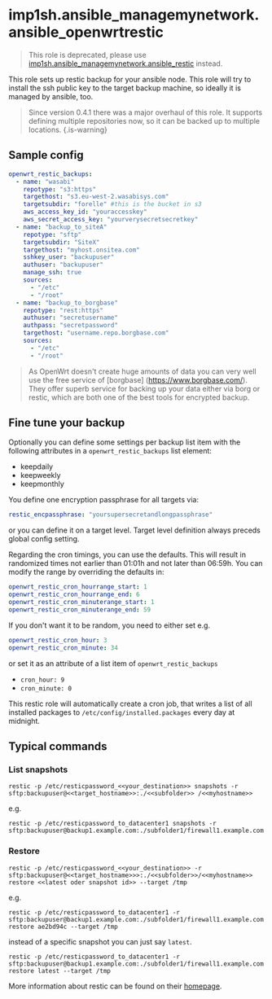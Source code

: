 # imp1sh.ansible_managemynetwork.ansible_openwrtrestic
> This role is deprecated, please use [imp1sh.ansible_managemynetwork.ansible_restic](https://github.com/imp1sh/ansible_managemynetwork/tree/main/roles/ansible_restic) instead.

This role sets up restic backup for your ansible node. This role will try to install the ssh public key to the target backup machine, so ideally it is managed by ansible, too.

> Since version 0.4.1 there was a major overhaul of this role. It supports defining multiple repositories now, so it can be backed up to multiple locations.
{.is-warning}

## Sample config

```yaml
openwrt_restic_backups:
  - name: "wasabi"
    repotype: "s3:https"
    targethost: "s3.eu-west-2.wasabisys.com"
    targetsubdir: "forelle" #this is the bucket in s3
    aws_access_key_id: "youraccesskey"
    aws_secret_access_key: "yourverysecretsecretkey"
  - name: "backup_to_siteA"
    repotype: "sftp"
    targetsubdir: "SiteX"
    targethost: "myhost.onsitea.com"
    sshkey_user: "backupuser"
    authuser: "backupuser"
    manage_ssh: true
    sources:
      - "/etc"
      - "/root"
  - name: "backup_to_borgbase"
    repotype: "rest:https"
    authuser: "secretusername"
    authpass: "secretpassword"
    targethost: "username.repo.borgbase.com"
    sources:
      - "/etc"
      - "/root"
```


> As OpenWrt doesn't create huge amounts of data you can very well use the free service of [borgbase] (https://www.borgbase.com/). They offer superb service for backing up your data either via borg or restic, which are both one of the best tools for encrypted backup.

## Fine tune your backup

Optionally you can define some settings per backup list item with the following attributes in a `openwrt_restic_backups` list element:
- keepdaily
- keepweekly
- keepmonthly

You define one encryption passphrase for all targets via:

```yaml
restic_encpassphrase: "yoursupersecretandlongpassphrase"
```
or you can define it on a target level. Target level definition always preceds global config setting.

Regarding the cron timings, you can use the defaults. This will result in randomized times not earlier than 01:01h and not later than 06:59h. You can modify the range by overriding the defaults in:
```yaml
openwrt_restic_cron_hourrange_start: 1
openwrt_restic_cron_hourrange_end: 6
openwrt_restic_cron_minuterange_start: 1
openwrt_restic_cron_minuterange_end: 59
```
If you don't want it to be random, you need to either set e.g.

```yaml
openwrt_restic_cron_hour: 3
openwrt_restic_cron_minute: 34
```

or set it as an attribute of a list item of `openwrt_restic_backups`
- `cron_hour: 9`
- `cron_minute: 0`

This restic role will automatically create a cron job, that writes a list of all installed packages to `/etc/config/installed.packages` every day at midnight.

## Typical commands
### List snapshots
```
restic -p /etc/resticpassword_<<your_destination>> snapshots -r sftp:backupuser@<<target_hostname>>:./<<subfolder>> /<<myhostname>>
```
e.g.
```
restic -p /etc/resticpassword_to_datacenter1 snapshots -r sftp:backupuser@backup1.example.com:./subfolder1/firewall1.example.com
```

### Restore
```
restic -p /etc/resticpassword_<<your_destination>> -r sftp:backupuser@<<target_hostname>>>:./<<subfolder>>/<<myhostname>> restore <<latest oder snapshot id>> --target /tmp
```
e.g.
```
restic -p /etc/resticpassword_to_datacenter1 -r sftp:backupuser@backup1.example.com:./subfolder1/firewall1.example.com restore ae2bd94c --target /tmp
```
instead of a specific snapshot you can just say `latest`.
```
restic -p /etc/resticpassword_to_datacenter1 -r sftp:backupuser@backup1.example.com:./subfolder1/firewall1.example.com restore latest --target /tmp
```
More information about restic can be found on their [homepage](https://restic.net/).
